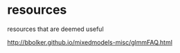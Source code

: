 # resources
resources that are deemed useful

http://bbolker.github.io/mixedmodels-misc/glmmFAQ.html
